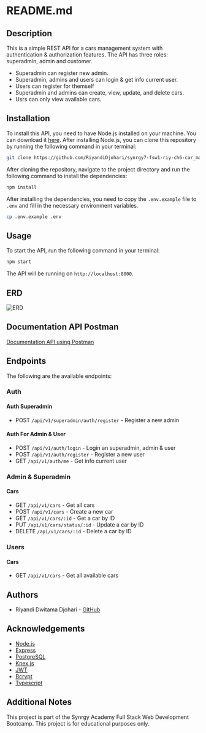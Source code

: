 # README.md

## Description
This is a simple REST API for a cars management system with authentication & authorization features. The API has three roles: superadmin, admin and customer. 
- Superadmin can register new admin. 
- Superadmin, admins and users can login & get info current user.
- Users can register for themself
- Superadmin and admins can create, view, update, and delete cars.
- Usrs can only view available cars.

## Installation
To install this API, you need to have Node.js installed on your machine. You can download it [here](https://nodejs.org/en/). After installing Node.js, you can clone this repository by running the following command in your terminal:

```bash
git clone https://github.com/RiyandiDjohari/synrgy7-fsw1-riy-ch6-car_management_api.git
```

After cloning the repository, navigate to the project directory and run the following command to install the dependencies:

```bash
npm install
```

After installing the dependencies, you need to copy the `.env.example` file to `.env` and fill in the necessary environment variables.

```bash
cp .env.example .env
```

## Usage
To start the API, run the following command in your terminal:

```bash
npm start
```

The API will be running on `http://localhost:8000`.

## ERD
![ERD](https://res.cloudinary.com/df25q8a0m/image/upload/v1717172397/wykxv0fx6pzc019w5tnz.png)

## Documentation API Postman
[Documentation API using Postman](https://documenter.getpostman.com/view/15078650/2sA3Qv7qX6)

## Endpoints
The following are the available endpoints:

### Auth
#### Auth Superadmin
- POST `/api/v1/superadmin/auth/register` - Register a new admin

#### Auth For Admin & User
- POST `/api/v1/auth/login` - Login an superadmin, admin & user
- POST `/api/v1/auth/register` - Register a new user
- GET `/api/v1/auth/me` - Get info current user

### Admin & Superadmin
#### Cars
- GET `/api/v1/cars` - Get all cars
- POST `/api/v1/cars` - Create a new car
- GET `/api/v1/cars/:id` - Get a car by ID
- PUT `/api/v1/cars/status/:id` - Update a car by ID
- DELETE `/api/v1/cars/:id` - Delete a car by ID

### Users
#### Cars
- GET `/api/v1/cars` - Get all available cars

## Authors
- Riyandi Dwitama Djohari - [GitHub]("https://github.com/RiyandiDjohari/")

## Acknowledgements
- [Node.js](https://nodejs.org/)
- [Express](https://expressjs.com/)
- [PostgreSQL](https://www.postgresql.org/)
- [Knex.js](http://knexjs.org/)
- [JWT](https://jwt.io/)
- [Bcrypt](https://www.npmjs.com/package/bcrypt)
- [Typescript](https://typescriptlang.org/)

## Additional Notes
This project is part of the Synrgy Academy Full Stack Web Development Bootcamp. This project is for educational purposes only.